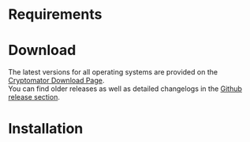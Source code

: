 # Requirements

# Download

The latest versions for all operating systems are provided on the [Cryptomator Download Page](https://cryptomator.org/downloads).  
You can find older releases as well as detailed changelogs in the [Github release section](https://github.com/cryptomator/cryptomator/releases). 

# Installation
